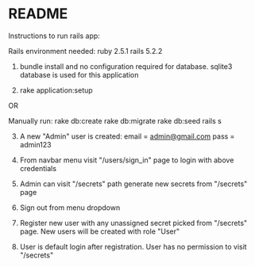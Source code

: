# README

Instructions to run rails app:


Rails environment needed:
ruby 2.5.1
rails 5.2.2

1. bundle install and no configuration required for database. sqlite3 database is used for this application

2. rake application:setup 

  OR

Manually run:
	rake db:create
	rake db:migrate
	rake db:seed
	rails s

3. A new "Admin" user is created:
	email = admin@gmail.com
	pass = admin123

4. From navbar menu visit "/users/sign_in" page to login with above credentials

4. Admin can visit "/secrets" path
	 generate new secrets from "/secrets" page

5. Sign out from menu dropdown

6. Register new user with any unassigned secret picked from "/secrets" page. New users will be created with role "User"

7. User is default login after registration. User has no permission to visit "/secrets"  


